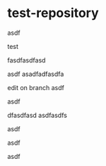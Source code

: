 # test-repository

asdf


test

fasdfasdfasd

asdf
asadfadfasdfa


edit on branch
asdf


asdf


dfasdfasd
asdfasdfs


asdf


asdf


asdf
